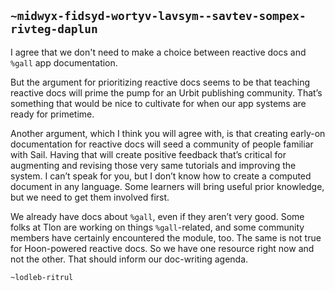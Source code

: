 ## `~midwyx-fidsyd-wortyv-lavsym--savtev-sompex-rivteg-daplun`
I agree that we don't need to make a choice between reactive docs and `%gall` app documentation.

But the argument for prioritizing reactive docs seems to be that teaching reactive docs will prime the pump for an Urbit publishing community. That’s something that would be nice to cultivate for when our app systems are ready for primetime. 

Another argument, which I think you will agree with, is that creating early-on documentation for reactive docs will seed a community of people familiar with Sail. Having that will create positive feedback that’s critical for augmenting and revising those very same tutorials and improving the system. I can’t speak for you, but I don’t know how to create a computed document in any language. Some learners will bring useful prior knowledge, but we need to get them involved first. 

We already have docs about `%gall`, even if they aren’t very good. Some folks at Tlon are working on things `%gall`-related, and some community members have certainly encountered the module, too.  The same is not true for Hoon-powered reactive docs. So we have one resource right now and not the other. That should inform our doc-writing agenda. 

`~lodleb-ritrul`